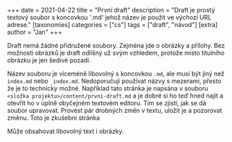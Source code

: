 +++
date = 2021-04-22
title = "První draft"
description = "Draft je prostý textový soubor s koncovkou '.md' jehož název je použit ve výchozí URL adrese."
[taxonomies]
categories = ["cs"]
tags = ["draft", "návod"]
[extra]
author = "Jan"
+++

Draft nemá žádné přidružené soubory.
Zejména jde o obrázky a přílohy. 
Bez možnosti obrázků je draft odlišný už svým vzhledem, protože místo titulního obrázku je jen šedivé pozadí.

Název souboru je víceméně libovolný s koncovkou `.md`, ale musí být jiný než `index.md` nebo `_index.md`. 
Nedoporučuji používat názvy s mezerami, přesto že je to technicky možné.
Například tato stránka je napsána v souboru `<složka projektu>/content/prvni-draft.md` a je dobré si ho teď hned najít a otevřít ho v úplně obyčejném textovém editoru. Tím se zjistí, jak se dá soubor upravovat.
Provést pár drobných změn v textu, uložit je a pozorovat změnu.
Toto je zkušební stránka

Může obsahovat libovolný text i obrázky.
